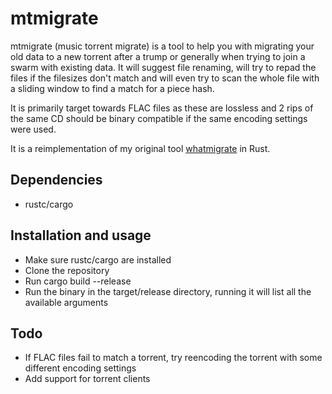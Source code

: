 # mtmigrate

mtmigrate (music torrent migrate) is a tool to help you with migrating your old data to a new torrent after a trump or generally when trying to join a swarm with existing data. It will suggest file renaming, will try to repad the files if the filesizes don't match and will even try to scan the whole file with a sliding window to find a match for a piece hash.

It is primarily target towards FLAC files as these are lossless and 2 rips of the same CD should be binary compatible if the same encoding settings were used.

It is a reimplementation of my original tool [whatmigrate](https://github.com/ThomasColliers/whatmigrate) in Rust.

## Dependencies
- rustc/cargo

## Installation and usage
- Make sure rustc/cargo are installed
- Clone the repository
- Run cargo build --release
- Run the binary in the target/release directory, running it will list all the available arguments

## Todo
- If FLAC files fail to match a torrent, try reencoding the torrent with some different encoding settings
- Add support for torrent clients
